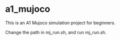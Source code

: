 # a1_mujoco


This is an A1 Mujoco simulation project for beginners.  

Change the path in mj_run.sh, and run mj_run.sh.    

